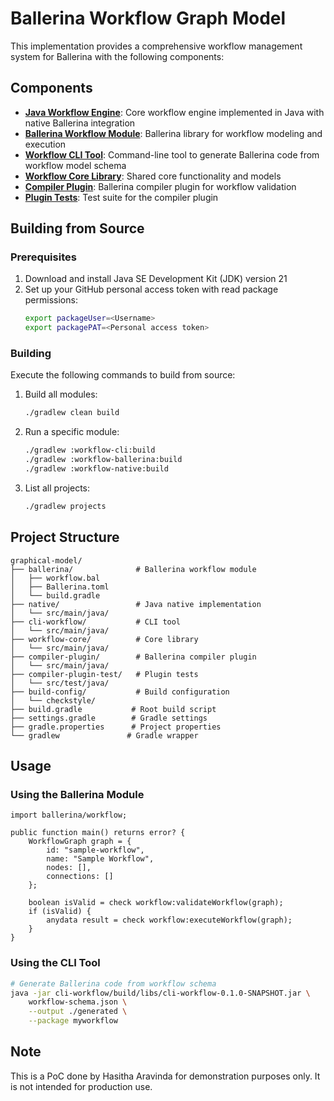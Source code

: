 # Ballerina Workflow Graph Model

This implementation provides a comprehensive workflow management system for Ballerina with the following components:

## Components

- **[Java Workflow Engine](./native/)**: Core workflow engine implemented in Java with native Ballerina integration
- **[Ballerina Workflow Module](./ballerina/)**: Ballerina library for workflow modeling and execution
- **[Workflow CLI Tool](./cli-workflow/)**: Command-line tool to generate Ballerina code from workflow model schema
- **[Workflow Core Library](./workflow-core/)**: Shared core functionality and models
- **[Compiler Plugin](./compiler-plugin/)**: Ballerina compiler plugin for workflow validation
- **[Plugin Tests](./compiler-plugin-test/)**: Test suite for the compiler plugin

## Building from Source

### Prerequisites

1. Download and install Java SE Development Kit (JDK) version 21
2. Set up your GitHub personal access token with read package permissions:
   ```bash
   export packageUser=<Username>
   export packagePAT=<Personal access token>
   ```

### Building

Execute the following commands to build from source:

1. Build all modules:
   ```bash
   ./gradlew clean build
   ```

2. Run a specific module:
   ```bash
   ./gradlew :workflow-cli:build
   ./gradlew :workflow-ballerina:build
   ./gradlew :workflow-native:build
   ```

3. List all projects:
   ```bash
   ./gradlew projects
   ```

## Project Structure

```
graphical-model/
├── ballerina/              # Ballerina workflow module
│   ├── workflow.bal
│   ├── Ballerina.toml
│   └── build.gradle
├── native/                 # Java native implementation
│   └── src/main/java/
├── cli-workflow/           # CLI tool
│   └── src/main/java/
├── workflow-core/          # Core library
│   └── src/main/java/
├── compiler-plugin/        # Ballerina compiler plugin
│   └── src/main/java/
├── compiler-plugin-test/   # Plugin tests
│   └── src/test/java/
├── build-config/           # Build configuration
│   └── checkstyle/
├── build.gradle           # Root build script
├── settings.gradle        # Gradle settings
├── gradle.properties      # Project properties
└── gradlew               # Gradle wrapper
```

## Usage

### Using the Ballerina Module

```ballerina
import ballerina/workflow;

public function main() returns error? {
    WorkflowGraph graph = {
        id: "sample-workflow",
        name: "Sample Workflow",
        nodes: [],
        connections: []
    };
    
    boolean isValid = check workflow:validateWorkflow(graph);
    if (isValid) {
        anydata result = check workflow:executeWorkflow(graph);
    }
}
```

### Using the CLI Tool

```bash
# Generate Ballerina code from workflow schema
java -jar cli-workflow/build/libs/cli-workflow-0.1.0-SNAPSHOT.jar \
    workflow-schema.json \
    --output ./generated \
    --package myworkflow
```

## Note

This is a PoC done by Hasitha Aravinda for demonstration purposes only. It is not intended for production use.
